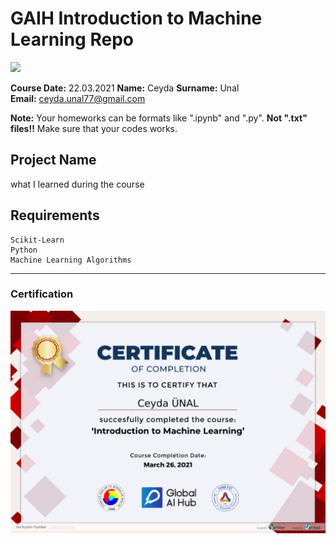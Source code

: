 # GAIH Introduction to Machine Learning Repo
![](img/newlogo.png)

**Course Date:** 22.03.2021
**Name:** Ceyda
**Surname:** Unal  
**Email:** ceyda.unal77@gmail.com

**Note:** Your homeworks can be formats like ".ipynb" and ".py". **Not ".txt" files!!** Make sure that your codes works.  

## Project Name
what I learned during the course

## Requirements
```
Scikit-Learn
Python
Machine Learning Algorithms
```
---

### Certification
![](30763148435629.png)

